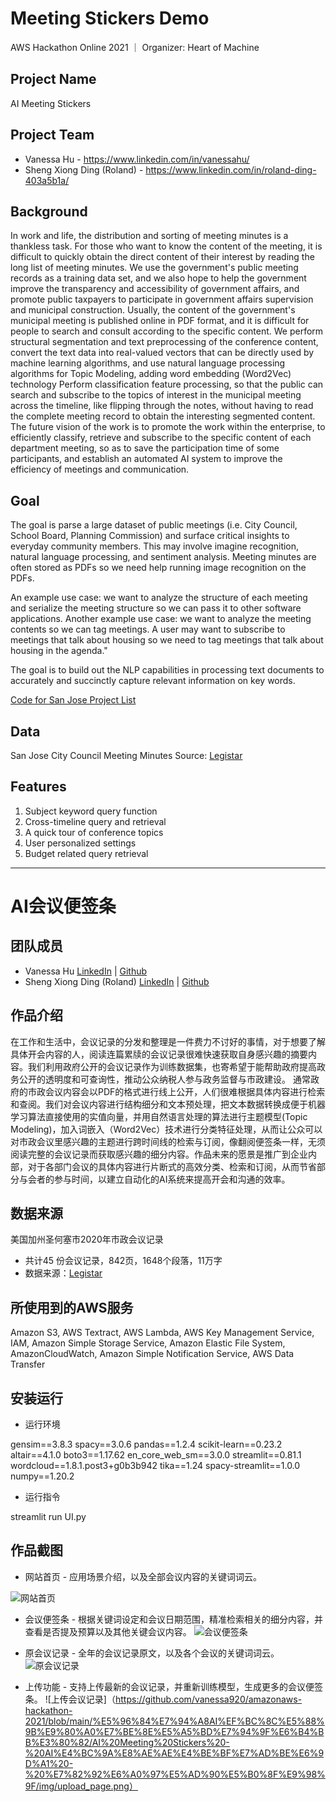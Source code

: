 # Meeting Stickers Demo

AWS Hackathon Online 2021 ｜ 
Organizer: Heart of Machine

## Project Name

AI Meeting Stickers

## Project Team

+ Vanessa Hu - https://www.linkedin.com/in/vanessahu/
+ Sheng Xiong Ding (Roland) - https://www.linkedin.com/in/roland-ding-403a5b1a/

## Background

In work and life, the distribution and sorting of meeting minutes is a thankless task. For those who want to know the content of the meeting, it is difficult to quickly obtain the direct content of their interest by reading the long list of meeting minutes. We use the government's public meeting records as a training data set, and we also hope to help the government improve the transparency and accessibility of government affairs, and promote public taxpayers to participate in government affairs supervision and municipal construction. Usually, the content of the government's municipal meeting is published online in PDF format, and it is difficult for people to search and consult according to the specific content. We perform structural segmentation and text preprocessing of the conference content, convert the text data into real-valued vectors that can be directly used by machine learning algorithms, and use natural language processing algorithms for Topic Modeling, adding word embedding (Word2Vec) technology Perform classification feature processing, so that the public can search and subscribe to the topics of interest in the municipal meeting across the timeline, like flipping through the notes, without having to read the complete meeting record to obtain the interesting segmented content. The future vision of the work is to promote the work within the enterprise, to efficiently classify, retrieve and subscribe to the specific content of each department meeting, so as to save the participation time of some participants, and establish an automated AI system to improve the efficiency of meetings and communication.

## Goal

The goal is parse a large dataset of public meetings (i.e. City Council, School Board, Planning Commission) and surface critical insights to everyday community members. This may involve imagine recognition, natural language processing, and sentiment analysis. Meeting minutes are often stored as PDFs so we need help running image recognition on the PDFs. 

An example use case: we want to analyze the structure of each meeting and serialize the meeting structure so we can pass it to other software applications. 
Another example use case: we want to analyze the meeting contents so we can tag meetings. A user may want to subscribe to meetings that talk about housing so we need to tag meetings that talk about housing in the agenda."

The goal is to build out the NLP capabilities in processing text documents to accurately and succinctly capture relevant information on key words.

[Code for San Jose Project List](https://docs.google.com/spreadsheets/d/15nBWVyG4nFTOFKP4u1tOgFxH9xwAF8uaZG47ABm7HQ4/edit#gid=545916388)

## Data

San Jose City Council Meeting Minutes Source: [Legistar](https://sanjose.legistar.com/Calendar.aspx)

## Features

1. Subject keyword query function
2. Cross-timeline query and retrieval
3. A quick tour of conference topics
4. User personalized settings
5. Budget related query retrieval

***

# AI会议便签条

## 团队成员

+ Vanessa Hu [LinkedIn](https://www.linkedin.com/in/vanessahu/) | [Github](https://github.com/vanessa920)
+ Sheng Xiong Ding (Roland) [LinkedIn](https://www.linkedin.com/in/roland-ding-403a5b1a/) | [Github](https://github.com/shengxio)

## 作品介绍

在工作和生活中，会议记录的分发和整理是一件费力不讨好的事情，对于想要了解具体开会内容的人，阅读连篇累牍的会议记录很难快速获取自身感兴趣的摘要内容。我们利用政府公开的会议记录作为训练数据集，也寄希望于能帮助政府提高政务公开的透明度和可查询性，推动公众纳税人参与政务监督与市政建设。 通常政府的市政会议内容会以PDF的格式进行线上公开，人们很难根据具体内容进行检索和查阅。我们对会议内容进行结构细分和文本预处理，把文本数据转换成便于机器学习算法直接使用的实值向量，并用自然语言处理的算法进行主题模型(Topic Modeling)，加入词嵌入（Word2Vec）技术进行分类特征处理，从而让公众可以对市政会议里感兴趣的主题进行跨时间线的检索与订阅，像翻阅便签条一样，无须阅读完整的会议记录而获取感兴趣的细分内容。作品未来的愿景是推广到企业内部，对于各部门会议的具体内容进行片断式的高效分类、检索和订阅，从而节省部分与会者的参与时间，以建立自动化的AI系统来提高开会和沟通的效率。

## 数据来源

美国加州圣何塞市2020年市政会议记录
- 共计45 份会议记录，842页，1648个段落，11万字
- 数据来源：[Legistar](https://sanjose.legistar.com/Calendar.aspx)

## 所使用到的AWS服务

Amazon S3, AWS Textract, AWS Lambda, AWS Key Management Service, IAM, Amazon Simple Storage Service, Amazon Elastic File System, AmazonCloudWatch, Amazon Simple Notification Service, AWS Data Transfer

## 安装运行

- 运行环境

gensim==3.8.3
spacy==3.0.6
pandas==1.2.4
scikit-learn==0.23.2
altair==4.1.0
boto3==1.17.62
en_core_web_sm==3.0.0
streamlit==0.81.1
wordcloud==1.8.1.post3+g0b3b942
tika==1.24
spacy-streamlit==1.0.0
numpy==1.20.2

- 运行指令

streamlit run UI.py


## 作品截图

- 网站首页 - 应用场景介绍，以及全部会议内容的关键词词云。

![网站首页](https://github.com/vanessa920/amazonaws-hackathon-2021/blob/main/%E5%96%84%E7%94%A8AI%EF%BC%8C%E5%88%9B%E9%80%A0%E7%BE%8E%E5%A5%BD%E7%94%9F%E6%B4%BB%E3%80%82/AI%20Meeting%20Stickers%20-%20AI%E4%BC%9A%E8%AE%AE%E4%BE%BF%E7%AD%BE%E6%9D%A1%20-%20%E7%82%92%E6%A0%97%E5%AD%90%E5%B0%8F%E9%98%9F/img/home_page.png)

- 会议便签条 - 根据关键词设定和会议日期范围，精准检索相关的细分内容，并查看是否提及预算以及其他关键会议内容。
![会议便签条](https://github.com/vanessa920/amazonaws-hackathon-2021/blob/main/%E5%96%84%E7%94%A8AI%EF%BC%8C%E5%88%9B%E9%80%A0%E7%BE%8E%E5%A5%BD%E7%94%9F%E6%B4%BB%E3%80%82/AI%20Meeting%20Stickers%20-%20AI%E4%BC%9A%E8%AE%AE%E4%BE%BF%E7%AD%BE%E6%9D%A1%20-%20%E7%82%92%E6%A0%97%E5%AD%90%E5%B0%8F%E9%98%9F/img/sticker_page.png)

- 原会议记录 - 全年的会议记录原文，以及各个会议的关键词词云。
![原会议记录](https://github.com/vanessa920/amazonaws-hackathon-2021/blob/main/%E5%96%84%E7%94%A8AI%EF%BC%8C%E5%88%9B%E9%80%A0%E7%BE%8E%E5%A5%BD%E7%94%9F%E6%B4%BB%E3%80%82/AI%20Meeting%20Stickers%20-%20AI%E4%BC%9A%E8%AE%AE%E4%BE%BF%E7%AD%BE%E6%9D%A1%20-%20%E7%82%92%E6%A0%97%E5%AD%90%E5%B0%8F%E9%98%9F/img/original_page.png)

- 上传功能 - 支持上传最新的会议记录，并重新训练模型，生成更多的会议便签条。
![上传会议记录]（https://github.com/vanessa920/amazonaws-hackathon-2021/blob/main/%E5%96%84%E7%94%A8AI%EF%BC%8C%E5%88%9B%E9%80%A0%E7%BE%8E%E5%A5%BD%E7%94%9F%E6%B4%BB%E3%80%82/AI%20Meeting%20Stickers%20-%20AI%E4%BC%9A%E8%AE%AE%E4%BE%BF%E7%AD%BE%E6%9D%A1%20-%20%E7%82%92%E6%A0%97%E5%AD%90%E5%B0%8F%E9%98%9F/img/upload_page.png）




